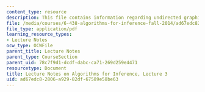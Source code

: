 ```yaml
---
content_type: resource
description: This file contains information regarding undirected graphical models.
file: /media/courses/6-438-algorithms-for-inference-fall-2014/ad67edc82806a92982df67589e58be63_MIT6_438F14_Lec3.pdf
file_type: application/pdf
learning_resource_types:
- Lecture Notes
ocw_type: OCWFile
parent_title: Lecture Notes
parent_type: CourseSection
parent_uid: 78c7f9d1-dcdf-dabc-ca71-269d259e4471
resourcetype: Document
title: Lecture Notes on Algorithms for Inference, Lecture 3
uid: ad67edc8-2806-a929-82df-67589e58be63
---
```

